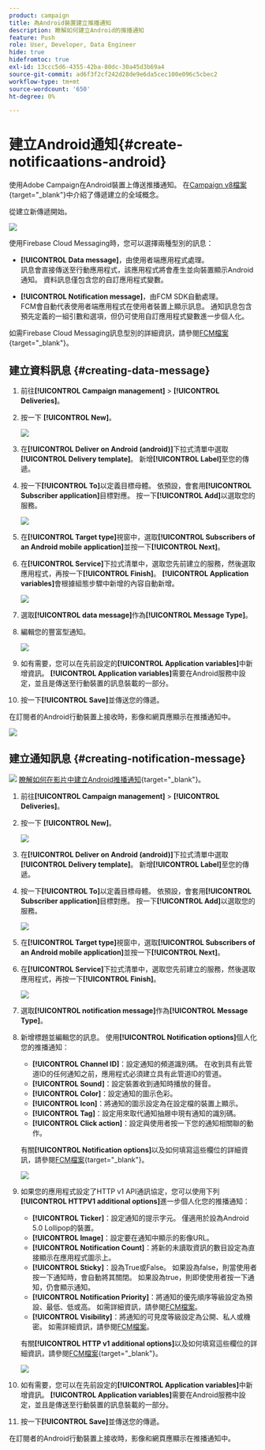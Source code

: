 ```yaml
---
product: campaign
title: 為Android裝置建立推播通知
description: 瞭解如何建立Android的推播通知
feature: Push
role: User, Developer, Data Engineer
hide: true
hidefromtoc: true
exl-id: 13ccc5d6-4355-42ba-80dc-30a45d3b69a4
source-git-commit: ad6f3f2cf242d28de9e6da5cec100e096c5cbec2
workflow-type: tm+mt
source-wordcount: '650'
ht-degree: 0%

---
```


# 建立Android通知{#create-notificaations-android}

使用Adobe Campaign在Android裝置上傳送推播通知。 在[Campaign v8檔案](https://experienceleague.adobe.com/docs/campaign/campaign-v8/send/create-message.html?lang=zh-Hant){target="_blank"}中介紹了傳遞建立的全域概念。

從建立新傳遞開始。

![](assets/nmac_delivery_1.png)

使用Firebase Cloud Messaging時，您可以選擇兩種型別的訊息：

* **[!UICONTROL Data message]**，由使用者端應用程式處理。
  <br>訊息會直接傳送至行動應用程式，該應用程式將會產生並向裝置顯示Android通知。 資料訊息僅包含您的自訂應用程式變數。

* **[!UICONTROL Notification message]**，由FCM SDK自動處理。
  <br> FCM會自動代表使用者端應用程式在使用者裝置上顯示訊息。 通知訊息包含預先定義的一組引數和選項，但仍可使用自訂應用程式變數進一步個人化。

如需Firebase Cloud Messaging訊息型別的詳細資訊，請參閱[FCM檔案](https://firebase.google.com/docs/cloud-messaging/concept-options#notifications_and_data_messages){target="_blank"}。


## 建立資料訊息 {#creating-data-message}

1. 前往&#x200B;**[!UICONTROL Campaign management]** > **[!UICONTROL Deliveries]**。

1. 按一下 **[!UICONTROL New]**。

   ![](assets/nmac_android_3.png)

1. 在&#x200B;**[!UICONTROL Deliver on Android (android)]**&#x200B;下拉式清單中選取&#x200B;**[!UICONTROL Delivery template]**。 新增&#x200B;**[!UICONTROL Label]**&#x200B;至您的傳遞。

1. 按一下&#x200B;**[!UICONTROL To]**&#x200B;以定義目標母體。 依預設，會套用&#x200B;**[!UICONTROL Subscriber application]**&#x200B;目標對應。 按一下&#x200B;**[!UICONTROL Add]**&#x200B;以選取您的服務。

   ![](assets/nmac_android_7.png)

1. 在&#x200B;**[!UICONTROL Target type]**&#x200B;視窗中，選取&#x200B;**[!UICONTROL Subscribers of an Android mobile application]**&#x200B;並按一下&#x200B;**[!UICONTROL Next]**。

1. 在&#x200B;**[!UICONTROL Service]**&#x200B;下拉式清單中，選取您先前建立的服務，然後選取應用程式，再按一下&#x200B;**[!UICONTROL Finish]**。
**[!UICONTROL Application variables]**&#x200B;會根據組態步驟中新增的內容自動新增。

   ![](assets/nmac_android_6.png)

1. 選取&#x200B;**[!UICONTROL data message]**&#x200B;作為&#x200B;**[!UICONTROL Message Type]**。

1. 編輯您的豐富型通知。

   ![](assets/nmac_android_5.png)

1. 如有需要，您可以在先前設定的&#x200B;**[!UICONTROL Application variables]**&#x200B;中新增資訊。 **[!UICONTROL Application variables]**&#x200B;需要在Android服務中設定，並且是傳送至行動裝置的訊息裝載的一部分。

1. 按一下&#x200B;**[!UICONTROL Save]**&#x200B;並傳送您的傳遞。

在訂閱者的Android行動裝置上接收時，影像和網頁應顯示在推播通知中。

![](assets/nmac_android_4.png)

## 建立通知訊息 {#creating-notification-message}

![](assets/do-not-localize/how-to-video.png) [瞭解如何在影片中建立Android推播通知](https://experienceleague.adobe.com/docs/campaign-classic-learn/getting-started-with-push-notifications-for-android/configuring-and-sending-push-notifications.html?lang=zh-Hant#additional-resources){target="_blank"}。

1. 前往&#x200B;**[!UICONTROL Campaign management]** > **[!UICONTROL Deliveries]**。

1. 按一下 **[!UICONTROL New]**。

   ![](assets/nmac_android_3.png)

1. 在&#x200B;**[!UICONTROL Deliver on Android (android)]**&#x200B;下拉式清單中選取&#x200B;**[!UICONTROL Delivery template]**。 新增&#x200B;**[!UICONTROL Label]**&#x200B;至您的傳遞。

1. 按一下&#x200B;**[!UICONTROL To]**&#x200B;以定義目標母體。 依預設，會套用&#x200B;**[!UICONTROL Subscriber application]**&#x200B;目標對應。 按一下&#x200B;**[!UICONTROL Add]**&#x200B;以選取您的服務。

   ![](assets/nmac_android_7.png)

1. 在&#x200B;**[!UICONTROL Target type]**&#x200B;視窗中，選取&#x200B;**[!UICONTROL Subscribers of an Android mobile application]**&#x200B;並按一下&#x200B;**[!UICONTROL Next]**。

1. 在&#x200B;**[!UICONTROL Service]**&#x200B;下拉式清單中，選取您先前建立的服務，然後選取應用程式，再按一下&#x200B;**[!UICONTROL Finish]**。

   ![](assets/nmac_android_6.png)

1. 選取&#x200B;**[!UICONTROL notification message]**&#x200B;作為&#x200B;**[!UICONTROL Message Type]**。

1. 新增標題並編輯您的訊息。 使用&#x200B;**[!UICONTROL Notification options]**&#x200B;個人化您的推播通知：

   * **[!UICONTROL Channel ID]**：設定通知的頻道識別碼。 在收到具有此管道ID的任何通知之前，應用程式必須建立具有此管道ID的管道。
   * **[!UICONTROL Sound]**：設定裝置收到通知時播放的聲音。
   * **[!UICONTROL Color]**：設定通知的圖示色彩。
   * **[!UICONTROL Icon]**：將通知的圖示設定為在設定檔的裝置上顯示。
   * **[!UICONTROL Tag]**：設定用來取代通知抽屜中現有通知的識別碼。
   * **[!UICONTROL Click action]**：設定與使用者按一下您的通知相關聯的動作。

   有關&#x200B;**[!UICONTROL Notification options]**&#x200B;以及如何填寫這些欄位的詳細資訊，請參閱[FCM檔案](https://firebase.google.com/docs/reference/fcm/rest/v1/projects.messages#androidnotification){target="_blank"}。

   ![](assets/nmac_android_8.png)

1. 如果您的應用程式設定了HTTP v1 API通訊協定，您可以使用下列&#x200B;**[!UICONTROL HTTPV1 additional options]**&#x200B;進一步個人化您的推播通知：

   * **[!UICONTROL Ticker]**：設定通知的提示字元。 僅適用於設為Android 5.0 Lollipop的裝置。
   * **[!UICONTROL Image]**：設定要在通知中顯示的影像URL。
   * **[!UICONTROL Notification Count]**：將新的未讀取資訊的數目設定為直接顯示在應用程式圖示上。
   * **[!UICONTROL Sticky]**：設為True或False。 如果設為false，則當使用者按一下通知時，會自動將其關閉。 如果設為true，則即使使用者按一下通知，仍會顯示通知。
   * **[!UICONTROL Notification Priority]**：將通知的優先順序等級設定為預設、最低、低或高。 如需詳細資訊，請參閱[FCM檔案](https://firebase.google.com/docs/reference/fcm/rest/v1/projects.messages#NotificationPriority)。
   * **[!UICONTROL Visibility]**：將通知的可見度等級設定為公開、私人或機密。 如需詳細資訊，請參閱[FCM檔案](https://firebase.google.com/docs/reference/fcm/rest/v1/projects.messages#visibility)。

   有關&#x200B;**[!UICONTROL HTTP v1 additional options]**&#x200B;以及如何填寫這些欄位的詳細資訊，請參閱[FCM檔案](https://firebase.google.com/docs/reference/fcm/rest/v1/projects.messages#androidnotification){target="_blank"}。

   ![](assets/nmac_android_9.png)

1. 如有需要，您可以在先前設定的&#x200B;**[!UICONTROL Application variables]**&#x200B;中新增資訊。 **[!UICONTROL Application variables]**&#x200B;需要在Android服務中設定，並且是傳送至行動裝置的訊息裝載的一部分。

1. 按一下&#x200B;**[!UICONTROL Save]**&#x200B;並傳送您的傳遞。

在訂閱者的Android行動裝置上接收時，影像和網頁應顯示在推播通知中。
